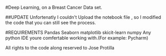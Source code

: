 #Deep Learning, on a Breast Cancer Data set.

##UPDATE 
Unfortenatly I couldn't Upload the notebook file , so I modified the code that you can still see the process. 


#REQUIREMENTS
Pandas
Seaborn
matplotlib
skicit-learn
numpy
Any python IDE youre comfertable working with.(For example: Pycharm)


































All rights to the code along reserved to Jose Protilla 
